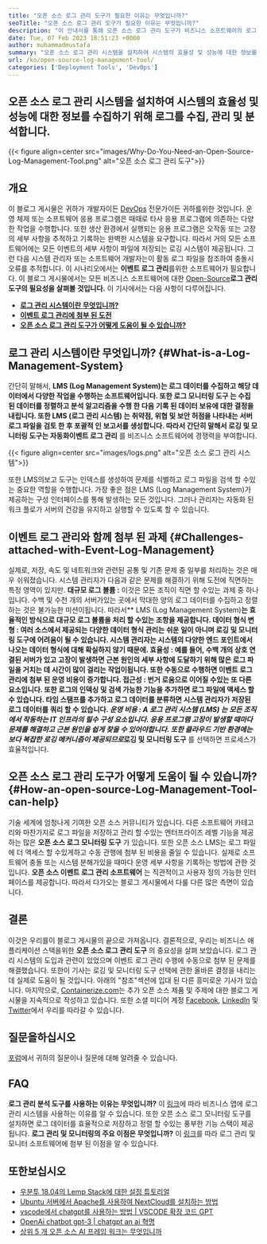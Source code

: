 ```yaml
---
title: "오픈 소스 로그 관리 도구가 필요한 이유는 무엇입니까?" 
seoTitle: "오픈 소스 로그 관리 도구가 필요한 이유는 무엇입니까?" 
description: "이 안내서를 통해 오픈 소스 로그 관리 도구가 비즈니스 소프트웨어의 로그 수집 및 관리에 도움이되는 방법을 알아보십시오." 
date: Tue, 07 Feb 2023 18:51:23 +0000
author: muhammadmustafa
summary: "오픈 소스 로그 관리 시스템을 설치하여 시스템의 효율성 및 성능에 대한 정보를 수집하기 위해 로그를 수집, 관리 및 분석하십시오." 
url: /ko/open-source-log-management-tool/
categories: ['Deployment Tools', 'DevOps']
---
```


## 오픈 소스 로그 관리 시스템을 설치하여 시스템의 효율성 및 성능에 대한 정보를 수집하기 위해 로그를 수집, 관리 및 분석합니다.

{{< figure align=center src="images/Why-Do-You-Need-an-Open-Source-Log-Management-Tool.png" alt="오픈 소스 로그 관리 도구">}}


## 개요
이 블로그 게시물은 귀하가 개발자이든 [DevOps][1] 전문가이든 귀하를위한 것입니다. 운영 체제 또는 소프트웨어 응용 프로그램은 때때로 타사 응용 프로그램에 의존하는 다양한 작업을 수행합니다. 또한 생산 환경에서 실행되는 응용 프로그램은 오작동 또는 고장의 세부 사항을 추적하고 기록하는 완벽한 시스템을 요구합니다. 따라서 거의 모든 소프트웨어에는 모든 이벤트의 세부 사항이 파일에 저장되는 로깅 시스템이 제공됩니다. 그런 다음 시스템 관리자 또는 소프트웨어 개발자는이 활동 로그 파일을 참조하여 충돌시 오류를 추적합니다. 이 시나리오에서는 **이벤트 로그 관리**를위한 소프트웨어가 필요합니다. 이 블로그 게시물에서는 모든 비즈니스 소프트웨어에 대한 [Open-Source][2]**로그 관리 도구의 필요성을 살펴볼 것입니다.** 
이 기사에서는 다음 사항이 다루어집니다.
* [ **로그 관리 시스템이란 무엇입니까?** ][3]
* [ **이벤트 로그 관리에 첨부 된 도전** ][4]
* **[오픈 소스 로그 관리 도구가 어떻게 도움이 될 수 있습니까?][5]** 

## 로그 관리 시스템이란 무엇입니까? {#What-is-a-Log-Management-System}

간단히 말해서, **LMS (Log Management System)**는 로그 데이터를 수집하고 해당 데이터에서 다양한 작업을 수행하는 소프트웨어입니다. 또한 **로그 모니터링 도구** 는 수집 된 데이터를 정렬하고 분석 알고리즘을 수행 한 다음 기록 된 데이터 보유에 대한 결정을 내립니다. 또한 **LMS (로그 관리 시스템)** 는 취약점, 위협 및 보안 허점을 나타내는 서버 로그 파일을 검토 한 후 포괄적 인 보고서를 생성합니다. 따라서 간단히 말해서 로깅 및 모니터링 도구는 자동화**이벤트 로그 관리** 를 비즈니스 소프트웨어에 경쟁력을 부여합니다.

{{< figure align=center src="images/logs.png" alt="오픈 소스 로그 관리 시스템">}}

또한 LMS의보고 도구는 인덱스를 생성하여 문제를 식별하고 로그 파일을 검색 할 수있는 중요한 역할을 수행합니다. 가장 좋은 점은 LMS (Log Management System)가 제공하는 구성 인터페이스를 통해 발생하는 모든 것입니다. 그러나 관리자는 자동화 된 워크 플로가 서버의 건강을 유지하고 실행할 수 있도록 할 수 있습니다.

## 이벤트 로그 관리와 함께 첨부 된 과제 {#Challenges-attached-with-Event-Log-Management}

실제로, 저장, 속도 및 네트워크와 관련된 공통 및 기존 문제 중 일부를 처리하는 것은 매우 쉬워졌습니다. 시스템 관리자가 다음과 같은 문제를 해결하기 위해 도전에 직면하는 특정 영역이 있지만.
**대규모 로그 볼륨 :** 이것은 모든 조직이 직면 할 수있는 과제 중 하나입니다. 수백 및 수천 개의 서버가있는 곳에서 막대한 양의 로그 데이터를 수집하고 정렬하는 것은 불가능한 미션이됩니다. 따라서** LMS (Log Management System)**는 효율적인 방식으로 대규모 로그 볼륨을 처리 할 수있는 조항을 제공합니다.
**데이터 형식 변형 :**  여러 소스에서 제공되는 다양한 데이터 형식 관리는 쉬운 일이 아니며 로깅 및 모니터링 도구에 어려움이 될 수 있습니다. 시스템 관리자는 시스템의 다양한 엔드 포인트에서 나오는 데이터 형식에 대해 확실하지 않기 때문에.
**효율성 :**  예를 들어, 수백 개의 상호 연결된 서버가 있고 고장이 발생하면 근본 원인의 세부 사항에 도달하기 위해 많은 로그 파일을 거치는 데 시간이 많이 걸리는 작업이됩니다. 또한 수동으로 수행하면 이벤트 로그 관리에 첨부 된 운영 비용이 증가합니다.
**접근성** : 번거 로움으로 이어질 수있는 또 다른 요소입니다. 또한 로그의 인덱싱 및 검색 가능한 기능을 추가하면 로그 파일에 액세스 할 수 있습니다. 타임 스탬프를 추가하고 로그 데이터를 분류하면 시스템 관리자가 저장된 로그 데이터를 쿼리 할 수 ​​있습니다.
**운영* ***비용** : A **로그 관리 시스템 (LMS)** 는 모든 조직에서 작동하는 IT 인프라의 필수 구성 요소입니다. 응용 프로그램 고장이 발생할 때마다 문제를 해결하고 근본 원인을 쉽게 찾을 수 있어야합니다. 또한 클라우드 기반 환경에는보다 복잡한 로깅 메커니즘이 제공되므로**로깅 및 모니터링 도구** 를 선택하면 프로세스가 효율적입니다.

## 오픈 소스 로그 관리 도구가 어떻게 도움이 될 수 있습니까? {#How-an-open-source-Log-Management-Tool-can-help}

기술 세계에 엄청나게 기여한 오픈 소스 커뮤니티가 있습니다. 다른 소프트웨어 카테고리와 마찬가지로 로그 파일을 저장하고 관리 할 수있는 엔터프라이즈 레벨 기능을 제공하는 많은 **오픈 소스 로그 모니터링 도구** 가 있습니다. 또한 오픈 소스 LMS는 로그 파일에 더 액세스 할 수있게하고 수동 관행에 첨부 된 비용을 줄일 수 있습니다.
실제로 소프트웨어 충돌 또는 시스템 분해가있을 때마다 운영 세부 사항을 기록하는 방법에 관한 것입니다. **오픈 소스 이벤트 로그 관리 소프트웨어** 는 직관적이고 사용자 정의 가능한 인터페이스를 제공합니다. 따라서 다가오는 블로그 게시물에서 다룰 다른 많은 측면이 있습니다.

## 결론
이것은 우리를이 블로그 게시물의 끝으로 가져옵니다. 결론적으로, 우리는 비즈니스 애플리케이션 스택을위한 **오픈 소스 로그 관리 도구** 의 중요성을 살펴 보았습니다. 로그 관리 시스템의 도입과 관련이 있었으며 이벤트 로그 관리 수행에 수동으로 첨부 된 문제를 해결했습니다. 또한이 기사는 로깅 및 모니터링 도구 선택에 관한 올바른 결정을 내리는 데 실제로 도움이 될 것입니다. 아래의 "참조"섹션에 입대 된 다른 흥미로운 기사가 ​​있습니다.
마지막으로, [Containerize.com][6]는 추가 오픈 소스 제품 및 주제에 대한 블로그 게시물을 지속적으로 작성하고 있습니다. 또한 소셜 미디어 계정 [Facebook][7], [LinkedIn][8] 및 [Twitter][9]에서 우리를 따라갈 수 있습니다.

## 질문을하십시오
[포럼][10]에서 귀하의 질문이나 질문에 대해 알려줄 수 있습니다.

## FAQ
**로그 관리 분석 도구를 사용하는 이유는 무엇입니까?** 
이 [링크][3]에 따라 비즈니스 앱에 로그 관리 시스템을 사용하는 이유를 알 수 있습니다. 또한 오픈 소스 로그 모니터링 도구를 설치하면 로그 데이터를 효율적으로 저장하고 정렬 할 수있는 풍부한 기능 스택이 제공됩니다.
**로그 관리 및 모니터링의 주요 이점은 무엇입니까?** 
이 [링크][5]를 따라 로그 관리 및 모니터 소프트웨어에 첨부 된 이점을 알 수 있습니다.

## 또한보십시오
  * [우분투 18.04의 Lemp Stack에 대한 설정 튜토리얼][11]
  * [Ubuntu 서버에서 Apache를 사용하여 NextCloud를 설치하는 방법][12]
  * [vscode에서 chatgpt를 사용하는 방법 | VSCODE 확장 코드 GPT][13]
  * [OpenAi chatbot gpt-3 | chatgpt an ai 혁명][14]
  * [상위 5 개 오픈 소스 AI 프레임 워크는 무엇입니까][15]



[1]: https://products.containerize.com/devops/
[2]: https://products.containerize.com/
[3]: #What-is-a-Log-Management-System
[4]: #Challenges-attached-with-Event-Log-Management
[5]: #How-an-open-source-Log-Management-Tool-can-help
[6]: https://www.containerize.com/
[7]: https://web.facebook.com/containerize
[8]: https://www.linkedin.com/company/containerize/
[9]: https://twitter.com/containerize_co
[10]: https://forum.containerize.com/
[11]: https://blog.containerize.com/web-server-solution-stack/setup-tutorial-for-lemp-stack-on-ubuntu-18-04/
[12]: https://blog.containerize.com/backup-and-sync-software/how-to-install-nextcloud-with-apache-on-ubuntu-server/
[13]: https://blog.containerize.com/artificial-intelligence/how-to-use-chatgpt-in-vscode-the-vscode-extension-codegpt/
[14]: https://blog.containerize.com/artificial-intelligence/what-is-openai-chatbot-gpt-3-chatgpt-an-ai-revolution/
[15]: https://blog.containerize.com/artificial-intelligence/top-5-open-source-ai-frameworks/
